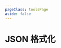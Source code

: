 ```yaml
---
pageClass: toolsPage
aside: false
---
```


# JSON 格式化


<ClientOnly>
  <JsonFormat />
</ClientOnly>




<script setup>
  import JsonFormat from '../vueCom/jsonFormat.vue';
</script>
